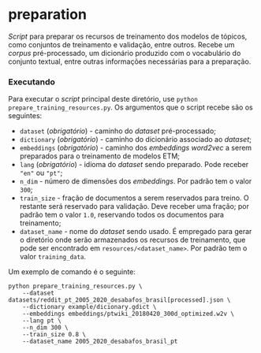 # preparation
*Script* para preparar os recursos de treinamento dos modelos de tópicos, como conjuntos de treinamento e validação, entre outros. Recebe um *corpus* pré-processado, um dicionário produzido com o vocabulário do conjunto textual, entre outras informações necessárias para a preparação.

### Executando
Para executar o *script* principal deste diretório, use ```python prepare_training_resources.py```. Os argumentos que o script recebe são os seguintes:

* ```dataset``` (*obrigatório*) - caminho do *dataset* pré-processado;
* ```dictionary``` (*obrigatório*) - caminho do dicionário associado ao *dataset*;
* ```embeddings``` (*obrigatório*) - caminho dos *embeddings* *word2vec* a serem preparados para o treinamento de modelos ETM;
* ```lang``` (*obrigatório*) - idioma do *dataset* sendo preparado. Pode receber ```"en"``` ou ```"pt"```;
* ```n_dim``` - número de dimensões dos *embeddings*. Por padrão tem o valor ```300```;
* ```train_size``` - fração de documentos a serem reservados para treino. O restante será reservado para validação. Deve receber uma fração; por padrão tem o valor ```1.0```, reservando todos os documentos para treinamento;
* ```dataset_name``` - nome do *dataset* sendo usado. É empregado para gerar o diretório onde serão armazenados os recursos de treinamento, que pode ser encontrado em ```resources/<dataset_name>```. Por padrão tem o valor ```training_data```.

Um exemplo de comando é o seguinte:

```shell
python prepare_training_resources.py \
    --dataset datasets/reddit_pt_2005_2020_desabafos_brasil[processed].json \
    --dictionary example/dicionary.gdict \
    --embeddings embeddings/ptwiki_20180420_300d_optimized.w2v \
    --lang pt \
    --n_dim 300 \
    --train_size 0.8 \
    --dataset_name 2005_2020_desabafos_brasil_pt
```
